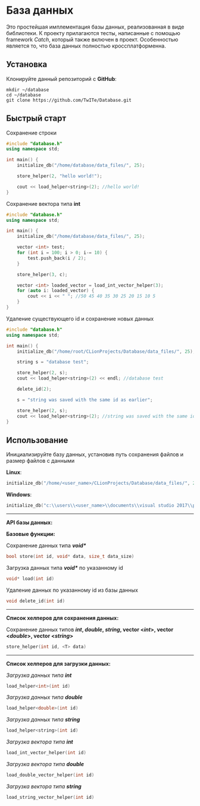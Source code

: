 # База данных

Это простейшая имплементация базы данных, реализованная в виде библиотеки.
К проекту прилагаются тесты, написанные с помощью framework *Catch*, который также включен в проект.
Особенностью является то, что база данных полностью кроссплатформенна.

## Установка

Клонируйте данный репозиторий с **GitHub**:

```
mkdir ~/database
cd ~/database
git clone https://github.com/TwITe/Database.git
```

## Быстрый старт

Сохранение строки
  ```c++
  #include "database.h"
  using namespace std;

  int main() {
      initialize_db("/home/database/data_files/", 25);

      store_helper(2, "hello world!");

      cout << load_helper<string>(2); //hello world!
  }
  ```

Сохранение вектора типа **int**
  ```c++
  #include "database.h"
  using namespace std;

  int main() {
      initialize_db("/home/database/data_files/", 25);

      vector <int> test;
      for (int i = 100; i > 0; i-= 10) {
          test.push_back(i / 2);
      }

      store_helper(3, c);

      vector <int> loaded_vector = load_int_vector_helper(3);
      for (auto i: loaded_vector) {
          cout << i << " "; //50 45 40 35 30 25 20 15 10 5
      }
  }
  ```

Удаление существующего id и сохранение новых данных

```c++
#include "database.h"
using namespace std;

int main() {
    initialize_db("/home/root/CLionProjects/Database/data_files/", 25);

    string s = "database test";

    store_helper(2, s);
    cout << load_helper<string>(2) << endl; //database test

    delete_id(2);

    s = "string was saved with the same id as earlier";

    store_helper(2, s);
    cout << load_helper<string>(2); //string was saved with the same id as earlier
}
```

## Использование

Инициализируйте базу данных, установив путь сохранения файлов и размер файлов с данными

 **Linux**:
 ```c++
 initialize_db("/home/<user_name>/CLionProjects/Database/data_files/", 20)
 ```
 **Windows**:
  ```c++
  initialize_db("c:\\users\\<user_name>\\documents\\visual studio 2017\\projects\\database\\data_files\\", 20)
  ```

---

**API базы данных:**

**Базовые функции:**

Сохранение данных типа ***void\****
  ```c++
  bool store(int id, void* data, size_t data_size)
  ```

Загрузка данных типа ***void\**** по указанному id
   ```c++
 void* load(int id)
```

Удаление данных по указанному id из базы данных
  ```c++
  void delete_id(int id)
  ```

---

**Список хелперов для сохранения данных:**

Сохранение данных типов **_int_, _double_, _string_, vector \<_int_>\, vector \<_double_>\, vector \<_string_>**
```c++
store_helper(int id, <T> data)
```

---

**Список хелперов для загрузки данных:**

*Загрузка данных типа **int***
 ```c++
load_helper<int>(int id)
```

*Загрузка данных типа **double***
 ```c++
load_helper<double>(int id)
```

*Загрузка данных типа **string***
 ```c++
load_helper<string>(int id)
```

*Загрузка вектора типа **int***
 ```c++
load_int_vector_helper(int id)
```

*Загрузка вектора типа **double***
 ```c++
load_double_vector_helper(int id)
```

*Загрузка вектора типа **string***
 ```c++
load_string_vector_helper(int id)
```
